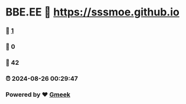 # BBE.EE :link: https://sssmoe.github.io 
### :page_facing_up: [1](https://sssmoe.github.io/tag.html) 
### :speech_balloon: 0 
### :hibiscus: 42 
### :alarm_clock: 2024-08-26 00:29:47 
### Powered by :heart: [Gmeek](https://github.com/Meekdai/Gmeek)
